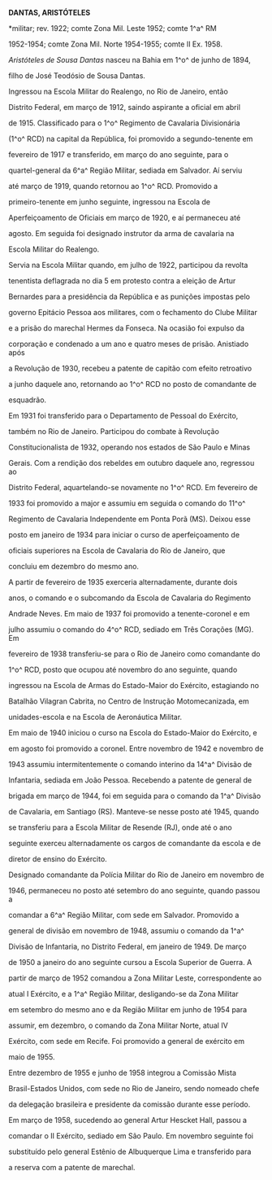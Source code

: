 **DANTAS, ARISTÓTELES**



\*militar; rev. 1922; comte Zona Mil. Leste 1952; comte 1^a^ RM

1952-1954; comte Zona Mil. Norte 1954-1955; comte II Ex. 1958.



*Aristóteles de Sousa Dantas* nasceu na Bahia em 1^o^ de junho de 1894,

filho de José Teodósio de Sousa Dantas.



Ingressou na Escola Militar do Realengo, no Rio de Janeiro, então

Distrito Federal, em março de 1912, saindo aspirante a oficial em abril

de 1915. Classificado para o 1^o^ Regimento de Cavalaria Divisionária

(1^o^ RCD) na capital da República, foi promovido a segundo-tenente em

fevereiro de 1917 e transferido, em março do ano seguinte, para o

quartel-general da 6^a^ Região Militar, sediada em Salvador. Aí serviu

até março de 1919, quando retornou ao 1^o^ RCD. Promovido a

primeiro-tenente em junho seguinte, ingressou na Escola de

Aperfeiçoamento de Oficiais em março de 1920, e aí permaneceu até

agosto. Em seguida foi designado instrutor da arma de cavalaria na

Escola Militar do Realengo.



Servia na Escola Militar quando, em julho de 1922, participou da revolta

tenentista deflagrada no dia 5 em protesto contra a eleição de Artur

Bernardes para a presidência da República e as punições impostas pelo

governo Epitácio Pessoa aos militares, com o fechamento do Clube Militar

e a prisão do marechal Hermes da Fonseca. Na ocasião foi expulso da

corporação e condenado a um ano e quatro meses de prisão. Anistiado após

a Revolução de 1930, recebeu a patente de capitão com efeito retroativo

a junho daquele ano, retornando ao 1^o^ RCD no posto de comandante de

esquadrão.



Em 1931 foi transferido para o Departamento de Pessoal do Exército,

também no Rio de Janeiro. Participou do combate à Revolução

Constitucionalista de 1932, operando nos estados de São Paulo e Minas

Gerais. Com a rendição dos rebeldes em outubro daquele ano, regressou ao

Distrito Federal, aquartelando-se novamente no 1^o^ RCD. Em fevereiro de

1933 foi promovido a major e assumiu em seguida o comando do 11^o^

Regimento de Cavalaria Independente em Ponta Porã (MS). Deixou esse

posto em janeiro de 1934 para iniciar o curso de aperfeiçoamento de

oficiais superiores na Escola de Cavalaria do Rio de Janeiro, que

concluiu em dezembro do mesmo ano.



A partir de fevereiro de 1935 exerceria alternadamente, durante dois

anos, o comando e o subcomando da Escola de Cavalaria do Regimento

Andrade Neves. Em maio de 1937 foi promovido a tenente-coronel e em

julho assumiu o comando do 4^o^ RCD, sediado em Três Corações (MG). Em

fevereiro de 1938 transferiu-se para o Rio de Janeiro como comandante do

1^o^ RCD, posto que ocupou até novembro do ano seguinte, quando

ingressou na Escola de Armas do Estado-Maior do Exército, estagiando no

Batalhão Vilagran Cabrita, no Centro de Instrução Motomecanizada, em

unidades-escola e na Escola de Aeronáutica Militar.



Em maio de 1940 iniciou o curso na Escola do Estado-Maior do Exército, e

em agosto foi promovido a coronel. Entre novembro de 1942 e novembro de

1943 assumiu intermitentemente o comando interino da 14^a^ Divisão de

Infantaria, sediada em João Pessoa. Recebendo a patente de general de

brigada em março de 1944, foi em seguida para o comando da 1^a^ Divisão

de Cavalaria, em Santiago (RS). Manteve-se nesse posto até 1945, quando

se transferiu para a Escola Militar de Resende (RJ), onde até o ano

seguinte exerceu alternadamente os cargos de comandante da escola e de

diretor de ensino do Exército.



Designado comandante da Polícia Militar do Rio de Janeiro em novembro de

1946, permaneceu no posto até setembro do ano seguinte, quando passou a

comandar a 6^a^ Região Militar, com sede em Salvador. Promovido a

general de divisão em novembro de 1948, assumiu o comando da 1^a^

Divisão de Infantaria, no Distrito Federal, em janeiro de 1949. De março

de 1950 a janeiro do ano seguinte cursou a Escola Superior de Guerra. A

partir de março de 1952 comandou a Zona Militar Leste, correspondente ao

atual I Exército, e a 1^a^ Região Militar, desligando-se da Zona Militar

em setembro do mesmo ano e da Região Militar em junho de 1954 para

assumir, em dezembro, o comando da Zona Militar Norte, atual IV

Exército, com sede em Recife. Foi promovido a general de exército em

maio de 1955.



Entre dezembro de 1955 e junho de 1958 integrou a Comissão Mista

Brasil-Estados Unidos, com sede no Rio de Janeiro, sendo nomeado chefe

da delegação brasileira e presidente da comissão durante esse período.

Em março de 1958, sucedendo ao general Artur Hescket Hall, passou a

comandar o II Exército, sediado em São Paulo. Em novembro seguinte foi

substituído pelo general Estênio de Albuquerque Lima e transferido para

a reserva com a patente de marechal.



